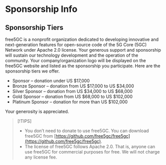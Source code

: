 <!-- Google tag (gtag.js) --> <script async src="https://www.googletagmanager.com/gtag/js?id=G-JETJ7TJ805"></script> <script> window.dataLayer = window.dataLayer || []; function gtag(){dataLayer.push(arguments);} gtag('js', new Date()); gtag('config', 'G-JETJ7TJ805'); </script>

# Sponsorship Info

## Sponsorship Tiers
free5GC is a nonprofit organization dedicated to developing innovative and next-generation features for open-source code of the 5G Core (5GC) Network under Apache 2.0 license. Your generous support and sponsorship will sustain our technology development and the operation of the community. Your company/organization logo will be displayed on the free5GC website and listed as the sponsorship you participate. Here are the sponsorship tiers we offer.

* Sponsor – donation under US $17,000 
* Bronze Sponsor – donation from US $17,000 to US $34,000
* Silver Sponsor – donation from US $34,000 to US $68,000
* Gold Sponsor – donation from US $68,000 to US $102,000
* Platinum Sponsor – donation for more than US $102,000

Your generosity is appreciated.

> [!TIPS] 
> - You don’t need to donate to use free5GC. You can download free5GC from [https://github.com/free5gc/free5gc](https://github.com/free5gc/free5gc).
> - The license of free5GC follows Apache 2.0. That is, anyone can use free5GC for commercial purposes for free. We will not charge any license fee.
